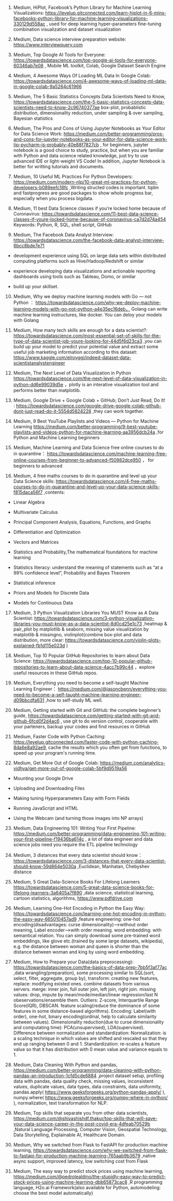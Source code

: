 1. Medium, HiPlot, Facebook’s Python Library for Machine Learning Visualizations: https://levelup.gitconnected.com/learn-hiplot-in-6-mins-facebooks-python-library-for-machine-learning-visualizations-330129d558ac , used for deep learning hyper-parameters fine-tuning combination visualization and dataset visualization

2. Medium, Data science interview preparation website: https://www.interviewquery.com

3. Medium, Top Google AI Tools for Everyone: https://towardsdatascience.com/top-google-ai-tools-for-everyone-60346ab7e08 , Mobile ML toolkit, Colab, Google Dataset Search Engine

4. Medium, 4 Awesome Ways Of Loading ML Data In Google Colab: https://towardsdatascience.com/4-awesome-ways-of-loading-ml-data-in-google-colab-9a5264c61966

5. Medium, The 5 Basic Statistics Concepts Data Scientists Need to Know, https://towardsdatascience.com/the-5-basic-statistics-concepts-data-scientists-need-to-know-2c96740377ae box-plot, probablistic distribution, dimensionality reduction, under sampling & over sampling, Bayesian statistics

6. Medium, The Pros and Cons of Using Jupyter Notebooks as Your Editor for Data Science Work: https://medium.com/better-programming/pros-and-cons-for-jupyter-notebooks-as-your-editor-for-data-science-work-tip-pycharm-is-probably-40e88f7827cb , for beginners, jupyter notebook is a good choice to study, practice, but when you are familiar with Python and data science related knowledge, just try to use advanced IDE or light-weight VS Code! In addition, Jupyter Notebook is better for writting tutorials and documents.

7. Medium, 10 Useful ML Practices For Python Developers: https://medium.com/modern-nlp/10-great-ml-practices-for-python-developers-b089eefc18fc ,Writing structed codes is important. tqdm and fastprogress are good packages to show whole progress bar, especially when you process bigdata.

8. Medium, 11 best Data Science classes if you’re locked home because of Coronavirus: https://towardsdatascience.com/11-best-data-science-classes-if-youre-locked-home-because-of-coronavirus-ca7d2d74a454 Keywords: Python, R, SQL, shell script, GitHub

9. Medium, The Facebook Data Analyst Interview: https://towardsdatascience.com/the-facebook-data-analyst-interview-6bcc8bde7e71

- development experience using SQL on large data sets within distributed computing platforms such as Hive/Hadoop/Redshift or similar

- experience developing data visualizations and actionable reporting dashboards using tools such as Tableau, Domo, or similar

- build up your skillset.

10. Medium, Why we deploy machine learning models with Go — not Python ： https://towardsdatascience.com/why-we-deploy-machine-learning-models-with-go-not-python-a4e35ec16deb， Golang can write machine learning instructures, like docker. You can deloy your models with Golang

11. Medium, How many tech skills are enough for a data scientist?: https://towardsdatascience.com/most-essential-set-of-skills-for-the-type-of-data-scientist-job-youre-looking-for-44d5f6d23ca3 ,you can build up your model to predict your potential value and extract some useful job marketing information according to this dataset: https://www.kaggle.com/elroyggj/indeed-dataset-data-scientistanalystengineer

12. Medium, The Next Level of Data Visualization in Python https://towardsdatascience.com/the-next-level-of-data-visualization-in-python-dd6e99039d5e ，plotly is an interative visualization tool and performs better than matplotlib.

13. Medium, Google Drive + Google Colab + GitHub; Don’t Just Read, Do It! : https://towardsdatascience.com/google-drive-google-colab-github-dont-just-read-do-it-5554d5824228 ,they can work together.

14. Medium, 9 Best YouTube Playlists and Videos — Python for Machine Learning https://medium.com/better-programming/9-best-youtube-playlists-and-videos-python-for-machine-learning-aa3956dcb24a ,for Python and Machine Learning beginners

15. Medium, Machine Learning and Data Science free online courses to do in quarantine： https://towardsdatascience.com/machine-learning-free-online-courses-from-beginner-to-advanced-f50982dce950 ， for beginners to advanced

16. Medium, 4 free maths courses to do in quarantine and level up your Data Science skills: https://towardsdatascience.com/4-free-maths-courses-to-do-in-quarantine-and-level-up-your-data-science-skills-f815daca56f7 ,contents:

- Linear Algebra

- Multivariate Calculus

- Principal Component Analysis, Equations, Functions, and Graphs

- Differentiation and Optimization

- Vectors and Matrices

- Statistics and Probability,The mathematical foundations for machine learning

- Statistics literacy: understand the meaning of statements such as “at a 99% confidence level”, Probability and Bayes Theorem

- Statistical inference

- Priors and Models for Discrete Data

- Models for Continuous Data

17. Medium, 3 Python Visualization Libraries You MUST Know as A Data Scientist: https://towardsdatascience.com/3-python-visualization-libraries-you-must-know-as-a-data-scientist-8d0cd25e1c73 ,heatmap & pair_plot by matplotlib & seaborn, missing value visualization by matplotlib & missingno, violinplot(combine box-plot and data distribution, more clear: https://towardsdatascience.com/violin-plots-explained-fb1d115e023d )

18. Medium, Top 10 Popular GitHub Repositories to learn about Data Science: https://towardsdatascience.com/top-10-popular-github-repositories-to-learn-about-data-science-4acc7b99c44 ，explore useful resources in these GitHub repos.

19. Medium, Everything you need to become a self-taught Machine Learning Engineer： https://medium.com/@jasoncbenn/everything-you-need-to-become-a-self-taught-machine-learning-engineer-d09bbcdfa631 ,how to self-study ML well.

20. Medium, Getting started with Git and GitHub: the complete beginner’s guide, https://towardsdatascience.com/getting-started-with-git-and-github-6fcd0f2d4ac6 , use git to do version control, cooperatie with your parteners, backup your codes and find resources in GitHub

21. Medium, Faster Code with Python Caching: https://levelup.gitconnected.com/faster-code-with-python-caching-8da6e8a92ae9, cache the results which you often get from functions, to speed up your program's running time.

22. Medium, Get More Out of Google Colab: https://medium.com/analytics-vidhya/get-more-out-of-google-colab-5bf9d9519a56

- Mounting your Google Drive

- Uploading and Downloading Files

- Making tuning Hyperparameters Easy with Form Fields

- Running JavaScript and HTML

- Using the Webcam (and turning those images into NP arrays)

23. Medium, Data Engineering 101: Writing Your First Pipeline: https://medium.com/better-programming/data-engineering-101-writing-your-first-pipeline-f19436ba614c , a lot of data engineer and data science jobs need you require the ETL pipeline technology

24. Medium, 3 distances that every data scientist should know： https://towardsdatascience.com/3-distances-that-every-data-scientist-should-know-59d864e5030a ,Euclidean, Manhatan, Chebyshev distance

25. Medium, 5 Great Data-Science Books For Lifelong Learners https://towardsdatascience.com/5-great-data-science-books-for-lifelong-learners-3a6405a7f890 ,data science, statistical learning, cartoon statistics, algorithms, https://www.pdfdrive.com

26. Medium, Learning One-Hot Encoding in Python the Easy Way: https://towardsdatascience.com/learning-one-hot-encoding-in-python-the-easy-way-665010457ad9 ,feature engineering: one-hot encoding(disadvantages: curse dimensionality)-->without order meaning, Label encoder-->with order meaning. word embedding: with semantical relation. You can simply download some pre-trained word embeddings, like glove etc.(trained by some large datasets, wikipedia), e.g. the distance between woman and queen is shorter than the distance between woman and king by using word embedding.

27. Medium, How to Prepare your Data(data preprocessing): https://towardsdatascience.com/the-basics-of-data-prep-7bb5f3af77ac ,data wrangling(preparation), some processing similar to SQL(sort, select, filter, aggregate, group by), transform: creating new features, replace: modifying existed ones. combine datasets from various servers. merge: inner join, full outer join, left join, right join. missing values: drop, impute by mean/mode/median/linear regression/last N obeservations/ensemble them. Outliers: Z-score, Interquartile Range Score(IQR), DBSCAN. feature scaling(reduce the dominance of some features in some distance-based algorithms).  Encoding: Label(with order), one-hot, binary encoding(ordinal, help to calculate similarity between values). Dimensionality reduction(due to curse dimensionality and computating time): PCA(unsupervised), LDA(supervised). Difference between normalization and standardization: Normalization: is a scaling technique in which values are shifted and rescaled so that they end up ranging between 0 and 1. Standardization: re-scales a feature value so that it has distribution with 0 mean value and variance equals to 1.

28. Medium, Data Cleaning With Python and pandas, https://medium.com/better-programming/data-cleaning-with-python-pandas-an-introduction-1cfd5cde6884 ,project dataset setup, profiling data with pandas, data quality check, missing values, inconsistent values, duplicate values, data types, data constraints, data uniformity, pandas.apply( https://www.geeksforgeeks.org/python-pandas-apply/ ), numpy.where( https://www.geeksforgeeks.org/numpy-where-in-python/ ), normalization, text transformation for NLP.

29. Medium, Top skills that separate you from other data scientists, https://medium.com/@shivashishdf.thakur/top-skills-that-will-save-your-data-science-career-in-the-post-covid-era-4dfeab70529b ,Natural Language Processing, Computer Vision, Geospatial Technology, Data Storytelling, Explainable AI, Healthcare Domain.

30. Medium, Why we switched from Flask to FastAPI for production machine learning, https://towardsdatascience.com/why-we-switched-from-flask-to-fastapi-for-production-machine-learning-765aab9b3679 ,native async support, improved latency, low switching cost from Flask

31. Medium, The easy way to predict stock prices using machine learning, https://medium.com/@pedrolealdino/the-stupidly-easy-way-to-predict-stock-prices-using-machine-learning-dbb65873cac8 ,R programming language, H2o.ai Framework(also available for Python, automodeling: choose the best model automatically)



